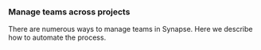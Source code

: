 ### Manage teams across projects
There are numerous ways to manage teams in Synapse. Here we describe how to automate the process. 

